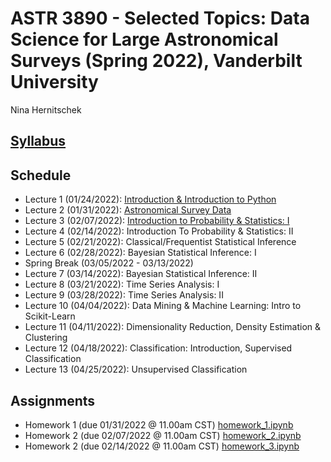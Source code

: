 # ASTR 3890 - Selected Topics: Data Science for Large Astronomical Surveys (Spring 2022), Vanderbilt University

Nina Hernitschek

## [Syllabus](astr3890_syllabus.pdf)

## Schedule

* Lecture 1 (01/24/2022): [Introduction & Introduction to Python](class_notebooks/lecture_1.ipynb)
* Lecture 2 (01/31/2022): [Astronomical Survey Data](class_notebooks/lecture_2.ipynb)
* Lecture 3 (02/07/2022): [Introduction to Probability & Statistics: I](class_notebooks/lecture_3.ipynb)
* Lecture 4 (02/14/2022): Introduction To Probability & Statistics: II
* Lecture 5 (02/21/2022): Classical/Frequentist Statistical Inference
* Lecture 6 (02/28/2022): Bayesian Statistical Inference: I
* Spring Break (03/05/2022 - 03/13/2022)
* Lecture 7 (03/14/2022): Bayesian Statistical Inference: II
* Lecture 8 (03/21/2022): Time Series Analysis: I
* Lecture 9 (03/28/2022): Time Series Analysis: II
* Lecture 10 (04/04/2022): Data Mining \& Machine Learning: Intro to Scikit-Learn
* Lecture 11 (04/11/2022): Dimensionality Reduction, Density Estimation & Clustering
* Lecture 12 (04/18/2022): Classification: Introduction, Supervised Classification
* Lecture 13 (04/25/2022): Unsupervised Classification

## Assignments

* Homework 1 (due 01/31/2022 @ 11.00am CST) [homework_1.ipynb](homework_notebooks/homework_1.ipynb)
* Homework 2 (due 02/07/2022 @ 11.00am CST) [homework_2.ipynb](homework_notebooks/homework_2.ipynb)
* Homework 2 (due 02/14/2022 @ 11.00am CST) [homework_3.ipynb](homework_notebooks/homework_3.ipynb)
